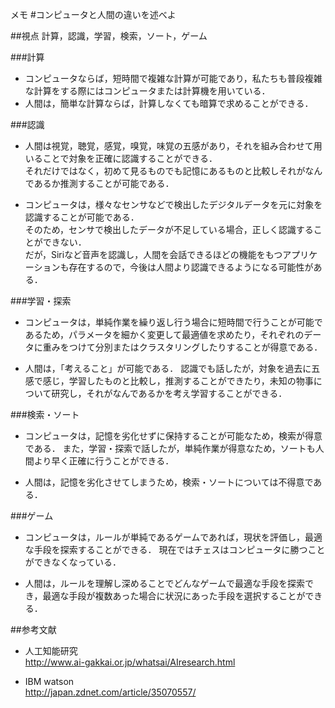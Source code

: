 メモ
#コンピュータと人間の違いを述べよ

##視点
計算，認識，学習，検索，ソート，ゲーム

###計算
- コンピュータならば，短時間で複雑な計算が可能であり，私たちも普段複雑な計算をする際にはコンピュータまたは計算機を用いている．  
- 人間は，簡単な計算ならば，計算しなくても暗算で求めることができる．  

###認識
- 人間は視覚，聴覚，感覚，嗅覚，味覚の五感があり，それを組み合わせて用いることで対象を正確に認識することができる．  
それだけではなく，初めて見るものでも記憶にあるものと比較しそれがなんであるか推測することが可能である．  

- コンピュータは，様々なセンサなどで検出したデジタルデータを元に対象を認識することが可能である．  
そのため，センサで検出したデータが不足している場合，正しく認識することができない．  
だが，Siriなど音声を認識し，人間を会話できるほどの機能をもつアプリケーションも存在するので，今後は人間より認識できるようになる可能性がある．  

###学習・探索
- コンピュータは，単純作業を繰り返し行う場合に短時間で行うことが可能であるため，パラメータを細かく変更して最適値を求めたり，それぞれのデータに重みをつけて分別またはクラスタリングしたりすることが得意である．

- 人間は，「考えること」が可能である．
認識でも話したが，対象を過去に五感で感じ，学習したものと比較し，推測することができたり，未知の物事について研究し，それがなんであるかを考え学習することができる．

###検索・ソート
- コンピュータは，記憶を劣化せずに保持することが可能なため，検索が得意である．
また，学習・探索で話したが，単純作業が得意なため，ソートも人間より早く正確に行うことができる．  

- 人間は，記憶を劣化させてしまうため，検索・ソートについては不得意である．

###ゲーム
- コンピュータは，ルールが単純であるゲームであれば，現状を評価し，最適な手段を探索することができる．
現在ではチェスはコンピュータに勝つことができなくなっている．  

- 人間は，ルールを理解し深めることでどんなゲームで最適な手段を探索でき，最適な手段が複数あった場合に状況にあった手段を選択することができる．


##参考文献

- 人工知能研究  
http://www.ai-gakkai.or.jp/whatsai/AIresearch.html  

- IBM watson  
http://japan.zdnet.com/article/35070557/
